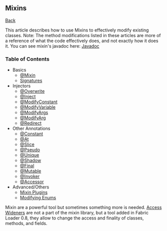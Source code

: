 ## Mixins
[Back](/README.md)

This article describes how to use Mixins to effectively modify existing classes. Note: The method modifications listed in these articles are more of a reference of what the code effectively does, and not exactly how it does it. You can see mixin's javadoc here: [Javadoc](https://jenkins.liteloader.com/view/Other/job/Mixin/javadoc/index.html)

### Table of Contents
* Basics
	* [@Mixin](mixin.md)
	* [Signatures](signatures.md)
* Injectors
	* [@Overwrite](overwrite.md)
	* [@Inject](inject.md)
	* [@ModifyConstant](modify_constant.md)
	* [@ModifyVariable](modify_variable.md)
	* [@ModifyArgs](modify_args.md)
	* [@ModifyArg](modify_arg.md)
	* [@Redirect](redirect.md)
* Other Annotations
	* [@Constant](constant.md)
	* [@At](at.md)
	* [@Slice](slice.md)
	* [@Pseudo](pseudo.md)
	* [@Unique](unique.md)
	* [@Shadow](shadow.md)
	* [@Final](final.md)
	* [@Mutable](mutable.md)
	* [@Invoker](invoker.md)
	* [@Accessor](accessor.md)
* Advanced/Others
	* [Mixin Plugins](plugins.md)
	* [Modifying Enums](enums.md)

Mixin are a powerful tool but sometimes something more is needed. [Access Wideners](access_wideners.md) are not a part of the mixin library, but a tool added in Fabric Loader 0.8,
they allow to change the access and finality of classes, methods, and fields.
